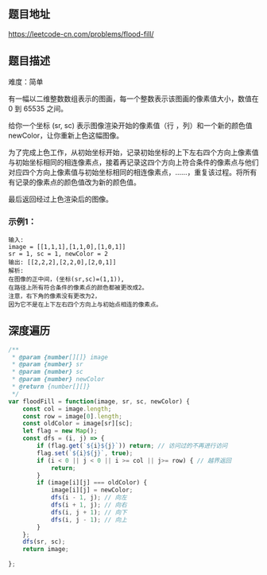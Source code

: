 ## 题目地址

https://leetcode-cn.com/problems/flood-fill/

## 题目描述

难度：简单

有一幅以二维整数数组表示的图画，每一个整数表示该图画的像素值大小，数值在 0 到 65535 之间。

给你一个坐标 (sr, sc) 表示图像渲染开始的像素值（行 ，列）和一个新的颜色值 newColor，让你重新上色这幅图像。

为了完成上色工作，从初始坐标开始，记录初始坐标的上下左右四个方向上像素值与初始坐标相同的相连像素点，接着再记录这四个方向上符合条件的像素点与他们对应四个方向上像素值与初始坐标相同的相连像素点，……，重复该过程。将所有有记录的像素点的颜色值改为新的颜色值。

最后返回经过上色渲染后的图像。

### 示例1：

```
输入: 
image = [[1,1,1],[1,1,0],[1,0,1]]
sr = 1, sc = 1, newColor = 2
输出: [[2,2,2],[2,2,0],[2,0,1]]
解析: 
在图像的正中间，(坐标(sr,sc)=(1,1)),
在路径上所有符合条件的像素点的颜色都被更改成2。
注意，右下角的像素没有更改为2，
因为它不是在上下左右四个方向上与初始点相连的像素点。
```

## 深度遍历


```js
/**
 * @param {number[][]} image
 * @param {number} sr
 * @param {number} sc
 * @param {number} newColor
 * @return {number[][]}
 */
var floodFill = function(image, sr, sc, newColor) {
	const col = image.length;
	const row = image[0].length;
	const oldColor = image[sr][sc];
	let flag = new Map();
	const dfs = (i, j) => {
		if (flag.get(`${i}${j}`)) return; // 访问过的不再进行访问
		flag.set(`${i}${j}`, true);
		if (i < 0 || j < 0 || i >= col || j>= row) { // 越界返回
			return;
		}
		if (image[i][j] === oldColor) {
			image[i][j] = newColor;
			dfs(i - 1, j); // 向左
			dfs(i + 1, j); // 向右
			dfs(i, j + 1); // 向下
			dfs(i, j - 1); // 向上
		}
	};
	dfs(sr, sc);
    return image;
    
};
```
